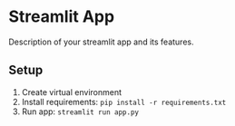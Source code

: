 # Streamlit App

Description of your streamlit app and its features.

## Setup
1. Create virtual environment
2. Install requirements: `pip install -r requirements.txt`
3. Run app: `streamlit run app.py`
